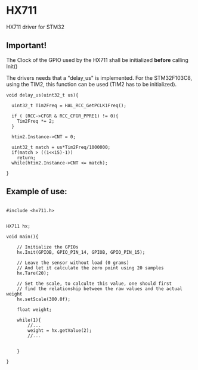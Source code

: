 # HX711
HX711 driver for STM32

## Important!

The Clock of the GPIO used by the HX711 shall be initialized **before** calling Init()

The drivers needs that a "delay_us" is implemented. For the STM32F103C8, using the TIM2, this function can be used (TIM2 has to be initialized).

```
void delay_us(uint32_t us){

  uint32_t Tim2Freq = HAL_RCC_GetPCLK1Freq();

  if ( (RCC->CFGR & RCC_CFGR_PPRE1) != 0){
    Tim2Freq *= 2;
  }

  htim2.Instance->CNT = 0;

  uint32_t match = us*Tim2Freq/1000000;
  if(match > ((1<<15)-1))
    return;
  while(htim2.Instance->CNT <= match);

}
```

## Example of use:

```

#include <hx711.h>


HX711 hx;

void main(){

    // Initialize the GPIOs
    hx.Init(GPIOB, GPIO_PIN_14, GPIOB, GPIO_PIN_15);

    // Leave the sensor without load (0 grams)
    // And let it calculate the zero point using 20 samples
    hx.Tare(20);

    // Set the scale, to calculte this value, one should first 
    // find the relationship between the raw values and the actual weight
    hx.setScale(300.0f);

    float weight; 

    while(1){
        //...
        weight = hx.getValue(2);
        //...
    

    }

}

```
